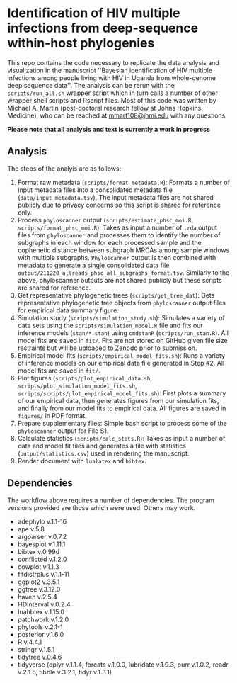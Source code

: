 # Identification of HIV multiple infections from deep-sequence within-host phylogenies
This repo contains the code necessary to replicate the data analysis and visualization in the manuscript ''Bayesian identification of HIV multiple infections among people living with HIV in Uganda from whole-genome deep sequence data''. The analysis can be rerun with the `scripts/run_all.sh` wrapper script which in turn calls a number of other wrapper shell scripts and Rscript files. Most of this code was written by Michael A. Martin (post-doctoral research fellow at Johns Hopkins Medicine), who can be reached at [mmart108@jhmi.edu](mailto:mmart108@jhmi.edu) with any questions. 

**Please note that all analysis and text is currently a work in progress**

## Analysis
The steps of the analyis are as follows: 
1. Format raw metadata (`scripts/format_metadata.R`): Formats a number of input metadata files into a consolidated metadata file (`data/input_metadata.tsv`). The input metadata files are not shared publicly due to privacy concerns so this script is shared for reference only. 
2. Process `phyloscanner` output (`scripts/estimate_phsc_moi.R`, `scripts/format_phsc_moi.R`): Takes as input a number of `.rda` output files from `phyloscanner` and processes them to identify the number of subgraphs in each window for each processed sample and the cophenetic distance between subgraph MRCAs among sample windows with multiple subgraphs. `Phyloscanner` output is then combined with metadata to generate a single consolidated data file, `output/211220_allreads_phsc_all_subgraphs_format.tsv`. Similarly to the above, phyloscanner outputs are not shared publicly but these scripts are shared for reference. 
3. Get representative phylogenetic trees (`scripts/get_tree_dat`): Gets representative phylogenetic tree objects from `phyloscanner` output files for empirical data summary figure. 
4. Simulation study (`scripts/simulation_study.sh`): Simulates a variety of data sets using the `scripts/simulation_model.R` file and fits our inference models (`stan/*.stan`) using `cmdstanR` (`scripts/run_stan.R`). All model fits are saved in `fit/`. Fits are not stored on GitHub given file size restraints but will be uploaded to Zenodo prior to submission. 
5. Empirical model fits (`scripts/empirical_model_fits.sh`): Runs a variety of inference models on our empirical data file generated in Step #2. All model fits are saved in `fit/`. 
6. Plot figures (`scripts/plot_empirical_data.sh`, `scripts/plot_simulation_model_fits.sh`, `scripts/scripts/plot_empirical_model_fits.sh`): First plots a summary of our empirical data, then generates figures from our simulation fits, and finally from our model fits to empirical data. All figures are saved in `figures/` in PDF format. 
7. Prepare supplementary files: Simple bash script to process some of the `phyloscanner` output for File S1. 
8. Calculate statistics (`scripts/calc_stats.R`): Takes as input a number of data and model fit files and generates a file with statistics (`output/statistics.csv`) used in rendering the manuscript. 
9. Render document with `lualatex` and `bibtex`.  

## Dependencies
The workflow above requires a number of dependencies. The program versions provided are those which were used. Others may work. 
- adephylo v.1.1-16
- ape v.5.8
- argparser v.0.7.2
- bayesplot v.1.11.1
- bibtex v.0.99d
- conflicted v.1.2.0
- cowplot v.1.1.3
- fitdistrplus v.1.1-11
- ggplot2 v.3.5.1
- ggtree v.3.12.0
- haven v.2.5.4
- HDInterval v.0.2.4
- luahbtex v.1.15.0
- patchwork v.1.2.0
- phytools v.2.1-1
- posterior v.1.6.0
- R v.4.4.1
- stringr v.1.5.1
- tidytree v.0.4.6
- tidyverse (dplyr v.1.1.4, forcats v.1.0.0, lubridate v.1.9.3, purr v.1.0.2, readr v.2.1.5, tibble v.3.2.1, tidyr v.1.3.1)




